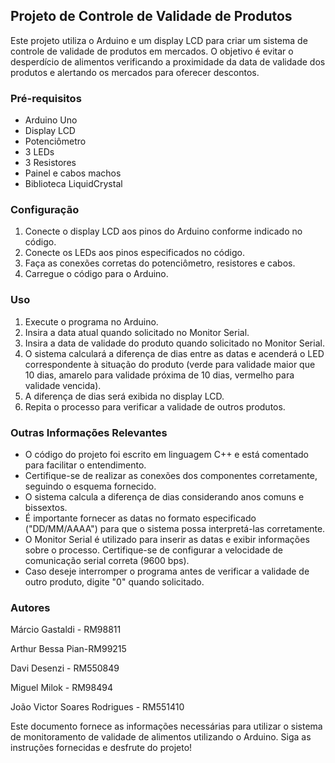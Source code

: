 ## Projeto de Controle de Validade de Produtos

Este projeto utiliza o Arduino e um display LCD para criar um sistema de controle de validade de produtos em mercados. O objetivo é evitar o desperdício de alimentos verificando a proximidade da data de validade dos produtos e alertando os mercados para oferecer descontos.

### Pré-requisitos

- Arduino Uno
- Display LCD
- Potenciômetro
- 3 LEDs
- 3 Resistores
- Painel e cabos machos
- Biblioteca LiquidCrystal

### Configuração

1. Conecte o display LCD aos pinos do Arduino conforme indicado no código.
2. Conecte os LEDs aos pinos especificados no código.
3. Faça as conexões corretas do potenciômetro, resistores e cabos.
4. Carregue o código para o Arduino.

### Uso

1. Execute o programa no Arduino.
2. Insira a data atual quando solicitado no Monitor Serial.
3. Insira a data de validade do produto quando solicitado no Monitor Serial.
4. O sistema calculará a diferença de dias entre as datas e acenderá o LED correspondente à situação do produto (verde para validade maior que 10 dias, amarelo para validade próxima de 10 dias, vermelho para validade vencida).
5. A diferença de dias será exibida no display LCD.
6. Repita o processo para verificar a validade de outros produtos.

### Outras Informações Relevantes

- O código do projeto foi escrito em linguagem C++ e está comentado para facilitar o entendimento.
- Certifique-se de realizar as conexões dos componentes corretamente, seguindo o esquema fornecido.
- O sistema calcula a diferença de dias considerando anos comuns e bissextos.
- É importante fornecer as datas no formato especificado ("DD/MM/AAAA") para que o sistema possa interpretá-las corretamente.
- O Monitor Serial é utilizado para inserir as datas e exibir informações sobre o processo. Certifique-se de configurar a velocidade de comunicação serial correta (9600 bps).
- Caso deseje interromper o programa antes de verificar a validade de outro produto, digite "0" quando solicitado.

### Autores

Márcio Gastaldi - RM98811

Arthur Bessa Pian-RM99215

Davi Desenzi - RM550849

Miguel Milok - RM98494

João Victor Soares Rodrigues - RM551410

Este documento fornece as informações necessárias para utilizar o sistema de monitoramento de validade de alimentos utilizando o Arduino. Siga as instruções fornecidas e desfrute do projeto! 
